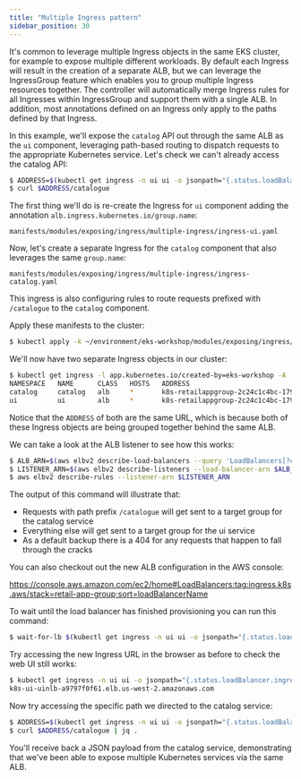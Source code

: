 ```yaml
---
title: "Multiple Ingress pattern"
sidebar_position: 30
---
```


It's common to leverage multiple Ingress objects in the same EKS cluster, for example to expose multiple different workloads. By default each Ingress will result in the creation of a separate ALB, but we can leverage the IngressGroup feature which enables you to group multiple Ingress resources together. The controller will automatically merge Ingress rules for all Ingresses within IngressGroup and support them with a single ALB. In addition, most annotations defined on an Ingress only apply to the paths defined by that Ingress.

In this example, we'll expose the `catalog` API out through the same ALB as the `ui` component, leveraging path-based routing to dispatch requests to the appropriate Kubernetes service. Let's check we can't already access the catalog API:

```bash expectError=true
$ ADDRESS=$(kubectl get ingress -n ui ui -o jsonpath="{.status.loadBalancer.ingress[*].hostname}{'\n'}")
$ curl $ADDRESS/catalogue
```

The first thing we'll do is re-create the Ingress for `ui` component adding the annotation `alb.ingress.kubernetes.io/group.name`:

```file
manifests/modules/exposing/ingress/multiple-ingress/ingress-ui.yaml
```

Now, let's create a separate Ingress for the `catalog` component that also leverages the same `group.name`:

```file
manifests/modules/exposing/ingress/multiple-ingress/ingress-catalog.yaml
```

This ingress is also configuring rules to route requests prefixed with `/catalogue` to the `catalog` component.

Apply these manifests to the cluster:

```bash timeout=180 hook=add-ingress hookTimeout=430
$ kubectl apply -k ~/environment/eks-workshop/modules/exposing/ingress/multiple-ingress
```

We'll now have two separate Ingress objects in our cluster:

```bash
$ kubectl get ingress -l app.kubernetes.io/created-by=eks-workshop -A
NAMESPACE   NAME      CLASS   HOSTS   ADDRESS                                                              PORTS   AGE
catalog     catalog   alb     *       k8s-retailappgroup-2c24c1c4bc-17962260.us-west-2.elb.amazonaws.com   80      2m21s
ui          ui        alb     *       k8s-retailappgroup-2c24c1c4bc-17962260.us-west-2.elb.amazonaws.com   80      2m21s
```

Notice that the `ADDRESS` of both are the same URL, which is because both of these Ingress objects are being grouped together behind the same ALB.

We can take a look at the ALB listener to see how this works:

```bash
$ ALB_ARN=$(aws elbv2 describe-load-balancers --query 'LoadBalancers[?contains(LoadBalancerName, `k8s-retailappgroup`) == `true`].LoadBalancerArn' | jq -r '.[0]')
$ LISTENER_ARN=$(aws elbv2 describe-listeners --load-balancer-arn $ALB_ARN | jq -r '.Listeners[0].ListenerArn')
$ aws elbv2 describe-rules --listener-arn $LISTENER_ARN
```

The output of this command will illustrate that:

* Requests with path prefix `/catalogue` will get sent to a target group for the catalog service
* Everything else will get sent to a target group for the ui service
* As a default backup there is a 404 for any requests that happen to fall through the cracks

You can also checkout out the new ALB configuration in the AWS console:

https://console.aws.amazon.com/ec2/home#LoadBalancers:tag:ingress.k8s.aws/stack=retail-app-group;sort=loadBalancerName

To wait until the load balancer has finished provisioning you can run this command:

```bash
$ wait-for-lb $(kubectl get ingress -n ui ui -o jsonpath="{.status.loadBalancer.ingress[*].hostname}{'\n'}")
```

Try accessing the new Ingress URL in the browser as before to check the web UI still works:

```bash
$ kubectl get ingress -n ui ui -o jsonpath="{.status.loadBalancer.ingress[*].hostname}{'\n'}"
k8s-ui-uinlb-a9797f0f61.elb.us-west-2.amazonaws.com
```

Now try accessing the specific path we directed to the catalog service:

```bash
$ ADDRESS=$(kubectl get ingress -n ui ui -o jsonpath="{.status.loadBalancer.ingress[*].hostname}{'\n'}")
$ curl $ADDRESS/catalogue | jq .
```

You'll receive back a JSON payload from the catalog service, demonstrating that we've been able to expose multiple Kubernetes services via the same ALB.
